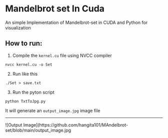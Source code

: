 # Mandelbrot set In Cuda

An simple Implementation of Mandelbrot-set in CUDA and Python for visualization


## How to run:

1. Compile the  `kernel.cu` file using NVCC compiler
```
nvcc kernel.cu -o Set
```
2. Run like this

```
./Set > save.txt
```

3. Run the pyton script

```
python TxtToJpg.py
```

It will generate an `output_image.jpg` image file

<hr>
![Output Image](https://github.com/hangita101/MAndelbrot-set/blob/main/output_image.jpg
